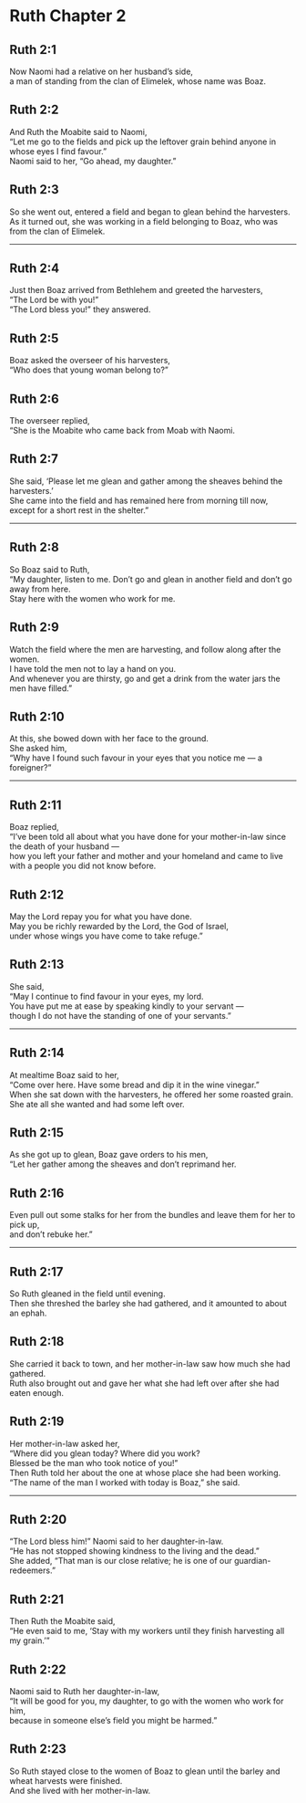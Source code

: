 # Ruth Chapter 2

## Ruth 2:1

Now Naomi had a relative on her husband’s side,  
a man of standing from the clan of Elimelek, whose name was Boaz.

## Ruth 2:2

And Ruth the Moabite said to Naomi,  
“Let me go to the fields and pick up the leftover grain behind anyone in whose eyes I find favour.”  
Naomi said to her, “Go ahead, my daughter.”

## Ruth 2:3

So she went out, entered a field and began to glean behind the harvesters.  
As it turned out, she was working in a field belonging to Boaz, who was from the clan of Elimelek.

---

## Ruth 2:4

Just then Boaz arrived from Bethlehem and greeted the harvesters,  
“The Lord be with you!”  
“The Lord bless you!” they answered.

## Ruth 2:5

Boaz asked the overseer of his harvesters,  
“Who does that young woman belong to?”

## Ruth 2:6

The overseer replied,  
“She is the Moabite who came back from Moab with Naomi.

## Ruth 2:7

She said, ‘Please let me glean and gather among the sheaves behind the harvesters.’  
She came into the field and has remained here from morning till now,  
except for a short rest in the shelter.”

---

## Ruth 2:8

So Boaz said to Ruth,  
“My daughter, listen to me. Don’t go and glean in another field and don’t go away from here.  
Stay here with the women who work for me.

## Ruth 2:9

Watch the field where the men are harvesting, and follow along after the women.  
I have told the men not to lay a hand on you.  
And whenever you are thirsty, go and get a drink from the water jars the men have filled.”

## Ruth 2:10

At this, she bowed down with her face to the ground.  
She asked him,  
“Why have I found such favour in your eyes that you notice me — a foreigner?”

---

## Ruth 2:11

Boaz replied,  
“I’ve been told all about what you have done for your mother-in-law since the death of your husband —  
how you left your father and mother and your homeland and came to live with a people you did not know before.

## Ruth 2:12

May the Lord repay you for what you have done.  
May you be richly rewarded by the Lord, the God of Israel,  
under whose wings you have come to take refuge.”

## Ruth 2:13

She said,  
“May I continue to find favour in your eyes, my lord.  
You have put me at ease by speaking kindly to your servant —  
though I do not have the standing of one of your servants.”

---

## Ruth 2:14

At mealtime Boaz said to her,  
“Come over here. Have some bread and dip it in the wine vinegar.”  
When she sat down with the harvesters, he offered her some roasted grain.  
She ate all she wanted and had some left over.

## Ruth 2:15

As she got up to glean, Boaz gave orders to his men,  
“Let her gather among the sheaves and don’t reprimand her.

## Ruth 2:16

Even pull out some stalks for her from the bundles and leave them for her to pick up,  
and don’t rebuke her.”

---

## Ruth 2:17

So Ruth gleaned in the field until evening.  
Then she threshed the barley she had gathered, and it amounted to about an ephah.

## Ruth 2:18

She carried it back to town, and her mother-in-law saw how much she had gathered.  
Ruth also brought out and gave her what she had left over after she had eaten enough.

## Ruth 2:19

Her mother-in-law asked her,  
“Where did you glean today? Where did you work?  
Blessed be the man who took notice of you!”  
Then Ruth told her about the one at whose place she had been working.  
“The name of the man I worked with today is Boaz,” she said.

---

## Ruth 2:20

“The Lord bless him!” Naomi said to her daughter-in-law.  
“He has not stopped showing kindness to the living and the dead.”  
She added, “That man is our close relative; he is one of our guardian-redeemers.”

## Ruth 2:21

Then Ruth the Moabite said,  
“He even said to me, ‘Stay with my workers until they finish harvesting all my grain.’”

## Ruth 2:22

Naomi said to Ruth her daughter-in-law,  
“It will be good for you, my daughter, to go with the women who work for him,  
because in someone else’s field you might be harmed.”

## Ruth 2:23

So Ruth stayed close to the women of Boaz to glean until the barley and wheat harvests were finished.  
And she lived with her mother-in-law.
